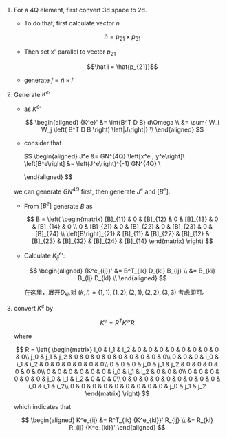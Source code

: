 1. For a 4Q element, first convert 3d space to 2d.
    
    + To do that, first calculate vector $n$
        
        $$\hat n = p_{21} \times p_{31}$$
    
    + Then set x' parallel to vector $p_{21}$

        $$\hat i =  \hat{p_{21}}$$
    
    + generate $\hat j = \hat n \times \hat i$

2. Generate ${K^e}'$

    + as ${K^{e}}'$

        $$
            \begin{aligned}
            {K^e}'  &= \int{B^T D B} d\Omega \\
                    &= \sum{ W_i W_j \left( B^T D B \right) \left|J\right|} \\
            \end{aligned}
        $$
    
    + consider that 

        $$
        \begin{aligned}
            J^e &= GN^{4Q} \left[x^e \; y^e\right]\\
            \left[B^e\right] &= \left(J^e\right)^{-1} GN^{4Q} \\

        \end{aligned}
        $$
    
    we can generate $GN^{4Q}$ first, then generate $J^e$ and $[B^e]$.

    + From $[B^e]$ generate $B$ as 

        $$ B = 
        \left(
            \begin{matrix}
                [B]_{11} & 0 & [B]_{12} & 0 & [B]_{13} & 0 & [B]_{14} & 0 \\
                0 & [B]_{21} & 0 & [B]_{22} & 0 & [B]_{23} & 0 & [B]_{24} \\
                \left[B\right]_{21} & [B]_{11} & [B]_{22} & [B]_{12} & [B]_{23} & [B]_{32} & [B]_{24} & [B]_{14}
            \end{matrix}
        \right) 
        $$

    + Calculate ${K^e_{ij}}'$:

        $$
        \begin{aligned}
            {K^e_{ij}}' &= B^T_{ik} D_{kl} B_{lj} \\
                        &= B_{ki} B_{lj} D_{kl} \\
        \end{aligned}
        $$

        在这里，展开$D_{kl}$,对 $(k,l) = (1,1), (1,2), (2,1), (2,2), (3,3)$ 考虑即可。
    
3. convert $K^e$ by 

    $$ K^e = R^T {K^e}' R $$

    where 

    $$ R = \left(
        \begin{matrix}
            i_0 & i_1 & i_2 & 0 & 0 & 0 & 0 & 0 & 0 & 0 & 0 & 0\\
            j_0 & j_1 & j_2 & 0 & 0 & 0 & 0 & 0 & 0 & 0 & 0 & 0\\
            0 & 0 & 0 & i_0 & i_1 & i_2 & 0 & 0 & 0 & 0 & 0 & 0\\
            0 & 0 & 0 & j_0 & j_1 & j_2 & 0 & 0 & 0 & 0 & 0 & 0\\
            0 & 0 & 0 & 0 & 0 & 0 & i_0 & i_1 & i_2 & 0 & 0 & 0\\
            0 & 0 & 0 & 0 & 0 & 0 & j_0 & j_1 & j_2 & 0 & 0 & 0\\
            0 & 0 & 0 & 0 & 0 & 0 & 0 & 0 & 0 & i_0 & i_1 & i_2\\
            0 & 0 & 0 & 0 & 0 & 0 & 0 & 0 & 0 & j_0 & j_1 & j_2
        \end{matrix}
        \right)
    $$

    which indicates that

    $$
    \begin{aligned}
        K^e_{ij} &= R^T_{ik} {K^e_{kl}}' R_{lj} \\
                 &= R_{ki} R_{lj} {K^e_{kl}}'
    \end{aligned}
    $$

    